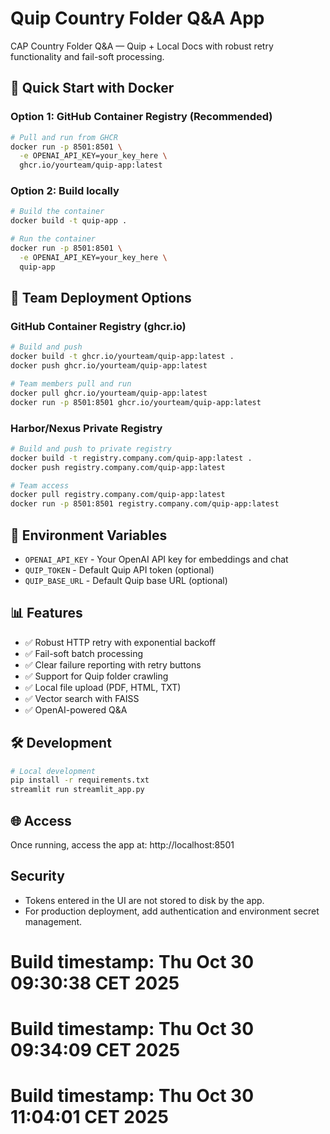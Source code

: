 # Quip Country Folder Q&A App

CAP Country Folder Q&A — Quip + Local Docs with robust retry functionality and fail-soft processing.

## 🚀 Quick Start with Docker

### Option 1: GitHub Container Registry (Recommended)

```bash
# Pull and run from GHCR
docker run -p 8501:8501 \
  -e OPENAI_API_KEY=your_key_here \
  ghcr.io/yourteam/quip-app:latest
```

### Option 2: Build locally

```bash
# Build the container
docker build -t quip-app .

# Run the container
docker run -p 8501:8501 \
  -e OPENAI_API_KEY=your_key_here \
  quip-app
```

## 🏢 Team Deployment Options

### GitHub Container Registry (ghcr.io)
```bash
# Build and push
docker build -t ghcr.io/yourteam/quip-app:latest .
docker push ghcr.io/yourteam/quip-app:latest

# Team members pull and run
docker pull ghcr.io/yourteam/quip-app:latest
docker run -p 8501:8501 ghcr.io/yourteam/quip-app:latest
```

### Harbor/Nexus Private Registry
```bash
# Build and push to private registry
docker build -t registry.company.com/quip-app:latest .
docker push registry.company.com/quip-app:latest

# Team access
docker pull registry.company.com/quip-app:latest
docker run -p 8501:8501 registry.company.com/quip-app:latest
```

## 🔑 Environment Variables

- `OPENAI_API_KEY` - Your OpenAI API key for embeddings and chat
- `QUIP_TOKEN` - Default Quip API token (optional)
- `QUIP_BASE_URL` - Default Quip base URL (optional)

## 📊 Features

- ✅ Robust HTTP retry with exponential backoff
- ✅ Fail-soft batch processing
- ✅ Clear failure reporting with retry buttons
- ✅ Support for Quip folder crawling
- ✅ Local file upload (PDF, HTML, TXT)
- ✅ Vector search with FAISS
- ✅ OpenAI-powered Q&A

## 🛠️ Development

```bash
# Local development
pip install -r requirements.txt
streamlit run streamlit_app.py
```

## 🌐 Access

Once running, access the app at: http://localhost:8501

## Security
- Tokens entered in the UI are not stored to disk by the app.
- For production deployment, add authentication and environment secret management.
# Build timestamp: Thu Oct 30 09:30:38 CET 2025
# Build timestamp: Thu Oct 30 09:34:09 CET 2025
# Build timestamp: Thu Oct 30 11:04:01 CET 2025
